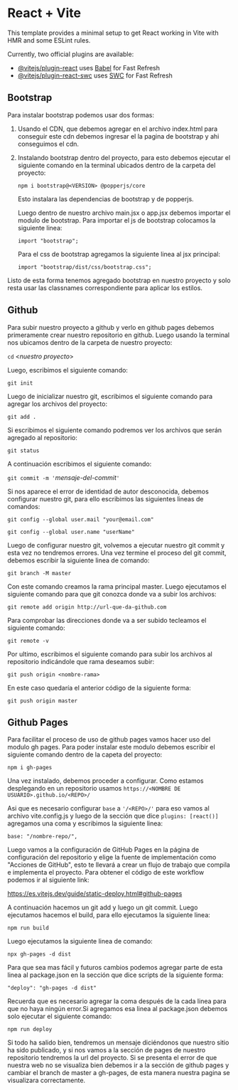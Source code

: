 # React + Vite

This template provides a minimal setup to get React working in Vite with HMR and some ESLint rules.

Currently, two official plugins are available:

- [@vitejs/plugin-react](https://github.com/vitejs/vite-plugin-react/blob/main/packages/plugin-react/README.md) uses [Babel](https://babeljs.io/) for Fast Refresh
- [@vitejs/plugin-react-swc](https://github.com/vitejs/vite-plugin-react-swc) uses [SWC](https://swc.rs/) for Fast Refresh

## Bootstrap

Para instalar bootstrap podemos usar dos formas:

1. Usando el CDN, que debemos agregar en el archivo index.html para conseguir este cdn debemos ingresar el la pagina de bootstrap y ahi conseguimos el cdn.

2. Instalando bootstrap dentro del proyecto, para esto debemos ejecutar el siguiente comando en la terminal ubicados dentro de la carpeta del proyecto:

    `npm i bootstrap@<VERSION> @popperjs/core`

    Esto instalara las dependencias de bootstrap y de popperjs.

    Luego dentro de nuestro archivo main.jsx o app.jsx debemos importar el modulo de bootstrap. Para importar el js de bootstrap colocamos la siguiente linea:

    `import "bootstrap";`

    Para el css de bootstrap agregamos la siguiente linea al jsx principal:

    `import "bootstrap/dist/css/bootstrap.css";`

Listo de esta forma tenemos agregado bootstrap en nuestro proyecto y solo resta usar las classnames correspondiente para aplicar los estilos.

## Github

Para subir nuestro proyecto a github y verlo en github pages debemos primeramente crear nuestro repositorio en github. Luego usando la terminal nos ubicamos dentro de la carpeta de nuestro proyecto:

`cd` <*nuestro proyecto*>

Luego, escribimos el siguiente comando:

`git init`

Luego de inicializar nuestro git, escribimos el siguiente comando para agregar los archivos del proyecto:

`git add .`

Si escribimos el siguiente comando podremos ver los archivos que serán agregado al repositorio:

`git status`

A continuación escribimos el siguiente comando:

`git commit -m '`*mensaje-del-commit*`'`

Si nos aparece el error de identidad de autor desconocida, debemos configurar nuestro git, para ello escribimos las siguientes lineas de comandos:

`git config --global user.mail "your@email.com"`

`git config --global user.name "userName"`

Luego de configurar nuestro git, volvemos a ejecutar nuestro git commit y esta vez no tendremos errores. Una vez termine el proceso del git commit, debemos escribir la siguiente linea de comando:

`git branch -M master`

Con este comando creamos la rama principal master. Luego ejecutamos el siguiente comando para que git conozca donde va a subir los archivos:

`git remote add origin http://url-que-da-github.com`

Para comprobar las direcciones donde va a ser subido tecleamos el siguiente comando:

`git remote -v`

Por ultimo, escribimos el siguiente comando para subir los archivos al repositorio indicándole que rama deseamos subir:

`git push origin <nombre-rama>`

En este caso quedaría el anterior código de la siguiente forma:

`git push origin master`

## Github Pages

Para facilitar el proceso de uso de github pages vamos hacer uso del modulo gh pages. Para poder instalar este modulo  debemos escribir el siguiente comando dentro de la capeta del proyecto:

`npm i gh-pages`

Una vez instalado, debemos proceder a configurar. Como estamos desplegando en un repositorio usamos `https://<NOMBRE DE USUARIO>.github.io/<REPO>/`

Asi que es necesario configurar `base` a `'/<REPO>/'` para eso vamos al archivo vite.config.js y luego de la sección que dice `plugins: [react()]` agregamos una coma y escribimos la siguiente linea:

`base: "/nombre-repo/",`

Luego vamos a la configuración de GitHub Pages en la página de configuración del repositorio y elige la fuente de implementación como "Acciones de GitHub", esto te llevará a crear un flujo de trabajo que compila e implementa el proyecto. Para obtener el código de este workflow podemos ir al siguiente link:

<https://es.vitejs.dev/guide/static-deploy.html#github-pages>

A continuación hacemos un git add y luego un git commit. Luego ejecutamos hacemos el build, para ello ejecutamos la siguiente linea:

`npm run build`

Luego ejecutamos la siguiente linea de comando:

`npx gh-pages -d dist`

Para que sea mas fácil y futuros cambios podemos agregar parte de esta linea al package.json en la sección que dice scripts de la siguiente forma:

`"deploy": "gh-pages -d dist"`

Recuerda que es necesario agregar la coma después de la cada linea para que no haya ningún error.Si agregamos esa linea al package.json debemos solo ejecutar el siguiente comando:

`npm run deploy`

Si todo ha salido bien, tendremos un mensaje diciéndonos que nuestro sitio ha sido publicado, y si nos vamos a la sección de pages de nuestro repositorio tendremos la url del proyecto. Si se presenta el error de que nuestra web no se visualiza bien debemos ir a la sección de github pages y cambiar el branch de master a gh-pages, de esta manera nuestra pagina se visualizara correctamente.
